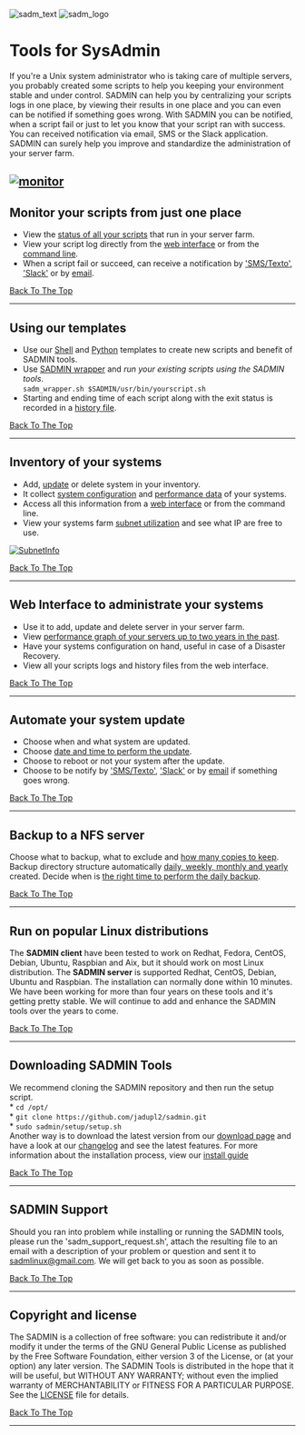 ![sadm_text](https://sadmin.ca/assets/img/logo/sadmin_logo_88x88.png "SADMIN Logo")
![sadm_logo](https://sadmin.ca/assets/img/logo/sadmin_text_343x93.png "SADMIN Text Logo")

# Tools for SysAdmin

If you're a Unix system administrator who is taking care of multiple servers, you probably 
created some scripts to help you keeping your environment stable and under control. SADMIN can 
help you by centralizing your scripts logs in one place, by viewing their results in one place and
you can even can be notified if something goes wrong. With SADMIN you can be notified, when a 
script fail or just to let you know that your script ran with success. You can received 
notification via email, SMS or the Slack application. 
SADMIN can surely help you improve and standardize the administration of your server farm.
 

[![monitor](https://sadmin.ca/assets/img/sadm_sysmon/sadm_view_sysmon.png)](https://sadmin.ca/assets/img/sadm_sysmon/sadm_view_sysmon.png  "SADMIN monitor page")
---

## Monitor your scripts from just one place
* View the [status of all your scripts](https://sadmin.ca/assets/img/webui/scripts_status.png) that run in your server farm.
* View your script log directly from the [web interface](https://sadmin.ca/assets/img/webui/view_logs.png) or from the [command line](https://sadmin.ca/assets/img/cmdline/cat_log.png).
* When a script fail or succeed, can receive a notification by ['SMS/Texto'](https://sadmin.ca/assets/img/sms/textbelt_step10_sms_receive.png), ['Slack'](https://sadmin.ca/assets/img/slack/slack_warning.png) or by [email](https://sadmin.ca/assets/img/mail/sysmon_mail_notification.png).

[Back To The Top](#Tools-for-SysAdmin)

---


## Using our templates 
* Use our [Shell](https://sadmin.ca/templates/sadm-template-sh) and [Python](https://sadmin.ca/templates/sadm-template-py) 
templates to create new scripts and benefit of SADMIN tools.  
* Use [SADMIN wrapper](https://sadmin.ca/utilities/sadm-wrapper) and *run your existing scripts using the SADMIN tools*.  
  `sadm_wrapper.sh $SADMIN/usr/bin/yourscript.sh`  
* Starting and ending time of each script along with the exit status is recorded in a 
[history file](https://sadmin.ca/assets/img/files/rch_file_format.png). 

[Back To The Top](#Tools-for-SysAdmin)

---

## Inventory of your systems
* Add, [update](https://sadmin.ca/assets/img/webui/server_static_info.png) or delete system in your inventory.
* It collect [system configuration](https://sadmin.ca/assets/img/webui/server_information.png) and [performance data](https://sadmin.ca/assets/img/perfo/rrd_update_cpu_graph.png) of your systems.
* Access all this information from a [web interface](https://sadmin.ca/assets/img/webui/main_screen.png) or from the command line.
* View your systems farm [subnet utilization](https://sadmin.ca/assets/img/webui/view_subnet.png) and see what IP are free to use.  

[![SubnetInfo](https://sadmin.ca/assets/img/webui/view_subnet.png)](https://sadmin.ca/assets/img/webui/view_subnet.png "SADMIN Subnet Information")

[Back To The Top](#Tools-for-SysAdmin)

---

## Web Interface to administrate your systems
* Use it to add, update and delete server in your server farm.
* View [performance graph of your servers up to two years in the past](https://sadmin.ca/assets/img/perfo/sadm_perf_adhoc.png).
* Have your systems configuration on hand, useful in case of a Disaster Recovery.
* View all your scripts logs and history files from the web interface.

[Back To The Top](#Tools-for-SysAdmin)

---

## Automate your system update
* Choose when and what system are updated.
* Choose [date and time to perform the update](https://sadmin.ca/assets/img/webui/osupdate_screen.png).
* Choose to reboot or not your system after the update.
* Choose to be notify by ['SMS/Texto'](https://sadmin.ca/assets/img/sms/textbelt_step10_sms_receive.png), 
['Slack'](https://sadmin.ca/assets/img/slack/slack_warning.png) or by 
[email](https://sadmin.ca/assets/img/mail/sysmon_mail_notification.png) if something goes wrong.

[Back To The Top](#Tools-for-SysAdmin)

---

## Backup to a NFS server
Choose what to backup, what to exclude and [how many copies to keep](https://sadmin.ca/assets/img/backup/backup_options.png).
Backup directory structure automatically [daily, weekly, monthly and yearly](https://sadmin.ca/assets/img/backup/backup_tree.png) created.
Decide when is [the right time to perform the daily backup](https://sadmin.ca/assets/img/backup/backup_screen.png).
   
[Back To The Top](#Tools-for-SysAdmin)

---

## Run on popular Linux distributions

The **SADMIN client** have been tested to work on Redhat, Fedora, CentOS, Debian, Ubuntu, Raspbian
and Aix, but it should work on most Linux distribution. The **SADMIN server**  is supported 
Redhat, CentOS, Debian, Ubuntu and Raspbian. The installation can normally done within 10 minutes.
We have been working for more than four years on these tools and it's getting pretty stable. We 
will continue to add and enhance the SADMIN tools over the years to come.  
 
[Back To The Top](#Tools-for-SysAdmin)

---

## Downloading SADMIN Tools
We recommend cloning the SADMIN repository and then run the setup script.  
    * `cd /opt/`    
    * `git clone https://github.com/jadupl2/sadmin.git`    
    * `sudo sadmin/setup/setup.sh`  
Another way is to download the latest version from our [download page](https://sadmin.ca/_pages/download) and have 
a look at our [changelog](https://github.com/jadupl2/sadmin/releases/) and see the latest features. For more information 
about the installation process, view our [install guide](https://sadmin.ca/_pages/install/)
 

[Back To The Top](#Tools-for-SysAdmin)

---

## SADMIN Support
Should you ran into problem while installing or running the SADMIN tools, please run the 
'sadm_support_request.sh', attach the resulting file to an email with a description of your 
problem or question and sent it to <sadmlinux@gmail.com>.
We will get back to you as soon as possible.
 
[Back To The Top](#Tools-for-SysAdmin)

---

## Copyright and license
The SADMIN is a collection of free software: you can redistribute it and/or modify it under the 
terms of the GNU General Public License as published by the Free Software Foundation, either 
version 3 of the License, or (at your option) any later version. 
The SADMIN Tools is distributed in the hope that it will be useful, but WITHOUT ANY WARRANTY; 
without even the implied warranty of MERCHANTABILITY or FITNESS FOR A PARTICULAR PURPOSE.  
See the [LICENSE](https://sadmin.ca/_pages/license) file for details.  
 
[Back To The Top](#Tools-for-SysAdmin)

---

[1]: https://www.sadmin.ca/img/logo/sadmin_small_logo.png
